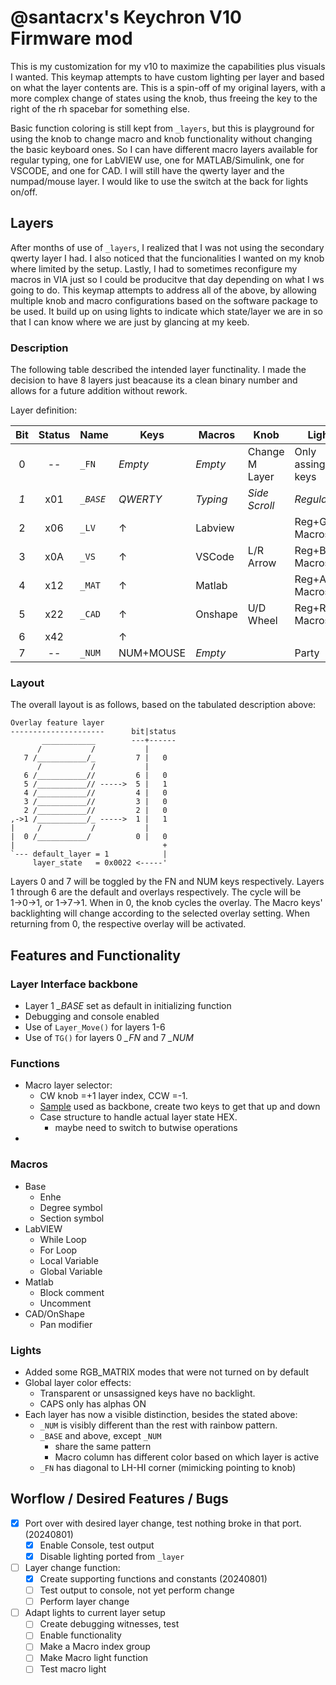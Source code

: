 # @santacrx's Keychron V10 Firmware mod
This is my customization for my v10 to maximize the capabilities plus visuals I wanted. 
This keymap attempts to have custom lighting per layer and based on what the layer contents are. 
This is a spin-off of my original layers, with a more complex change of states using the knob, thus freeing the key to the right of the rh spacebar for something else.

Basic function coloring is  still kept from `_layers`, but this is playground for using the knob to change macro and knob functionality without changing the basic keyboard ones. 
So I can have different macro layers available for regular typing, one for LabVIEW use, one for MATLAB/Simulink, one for VSCODE, and one for CAD. 
I will still have the qwerty layer and the numpad/mouse layer.
I would like to use the switch at the back for lights on/off. 

## Layers
After months of use of `_layers`, I realized that I was not using the secondary qwerty layer I had.
I also noticed that the funcionalities I wanted on my knob where limited by the setup.
Lastly, I had to sometimes reconfigure my macros in VIA just so I could be producitve that day depending on what I ws going to do. 
This keymap attempts to address all of the above, by allowing multiple knob and macro configurations based on the software package to be used.
It build up on using lights to indicate which state/layer we are in so that I can know where we are just by glancing at my keeb.


### Description
The following table described the intended layer functinality.
I made the decision to have 8 layers just beacause its a clean binary number and allows for a future addition without rework.

Layer definition:

| Bit  | Status |	Name	|	Keys	|	Macros	|	Knob	|	Lights	|
|:---:|:---:|---------|-----------|-----------|-----------|-----------|
|  0  | -- | `_FN`| _Empty_	| _Empty_	|Change M Layer|Only assinged keys|
| *1* | x01 | *`_BASE`*		| *QWERTY*		|*Typing*		|*Side Scroll*|*Regular*| 
|  2  | x06 | `_LV`	| ↑	|Labview	| 	|Reg+Green Macros|
|  3  | x0A | `_VS`		| ↑ 	|VSCode		|L/R Arrow	|Reg+Blue Macros|
|  4  | x12 | `_MAT`	| ↑ 	|Matlab		| 	|Reg+Amber Macros|
|  5  | x22 | `_CAD`		| ↑ 	|Onshape	|U/D Wheel	|Reg+Red Macros|
|  6  | x42 |			| ↑	| 	| 	|			|
|  7  | -- | `_NUM`		|NUM+MOUSE	| _Empty_	| 	|Party|

### Layout
The overall layout is as follows, based on the tabulated description above:

```
Overlay feature layer
---------------------      bit|status
       ____________        ---+------
      /           /           |
   7 /___________/_         7 |   0
      /           /           |    
   6 /___________//         6 |   0
   5 /___________// ----->  5 |   1
   4 /___________//         4 |   0
   3 /___________//         3 |   0
   2 /___________//         2 |   0
,->1 /___________/_ ----->  1 |   1
|     /           /           |
|  0 /___________/          0 |   0
|                                 +
`--- default_layer = 1            |
     layer_state   = 0x0022 <-----'
```

Layers 0 and 7 will be toggled by the FN and NUM keys respectively.
Layers 1 through 6 are the default and overlays respectively.
The cycle will be 1→0→1, or 1→7→1. 
When in 0, the knob cycles the overlay.
The Macro keys' backlighting will change according to the selected overlay setting.
When returning from 0, the respective overlay will be activated.

## Features and Functionality

### Layer Interface backbone
* Layer 1 *_BASE* set as default in initializing function
* Debugging and console enabled
* Use of `Layer_Move()` for layers 1-6
* Use of `TG()` for layers 0 *_FN* and 7 *_NUM*

### Functions

* Macro layer selector:
  * CW knob =+1 layer index, CCW =-1. 
  * [Sample](https://docs.qmk.fm/feature_layers#example-keycode-to-cycle-through-layers) used as backbone, create two keys to get that up and down
  * Case structure to handle actual layer state HEX.
    * maybe need to switch to butwise operations
* 

### Macros
* Base
  * Enhe
  * Degree symbol
  * Section symbol
* LabVIEW
  * While Loop
  * For Loop
  * Local Variable
  * Global Variable
* Matlab
  * Block comment
  * Uncomment
* CAD/OnShape
  * Pan modifier
  
### Lights

* Added some RGB_MATRIX modes that were not turned on by default
* Global layer color effects: 
  * Transparent or unsassigned keys have no backlight. 
  * CAPS only has alphas ON
* Each layer has now a visible distinction, besides the stated above:
  * `_NUM` is visibly different than the rest with rainbow pattern. 
  * `_BASE` and above, except `_NUM` 
    * share the same pattern
    * Macro column has different color based on which layer is active
  * `_FN` has diagonal to LH-HI corner (mimicking pointing to knob)

## Worflow / Desired Features / Bugs
- [x] Port over with desired layer change, test nothing broke in that port. (20240801)
  - [x] Enable Console, test output
  - [x] Disable lighting ported from `_layer`
- [ ] Layer change function:
  - [x] Create supporting functions and constants (20240801)
  - [ ] Test output to console, not yet perform change
  - [ ] Perform layer change
- [ ] Adapt lights to current layer setup
  - [ ] Create debugging witnesses, test
  - [ ] Enable functionality
  - [ ] Make a Macro index group
  - [ ] Make Macro light function
  - [ ] Test macro light
